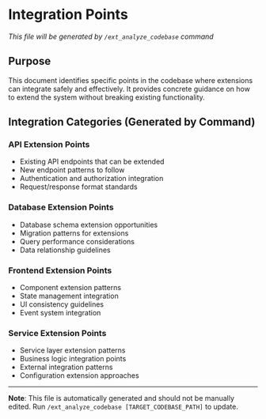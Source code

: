 # Integration Points

*This file will be generated by `/ext_analyze_codebase` command*

## Purpose
This document identifies specific points in the codebase where extensions can integrate safely and effectively. It provides concrete guidance on how to extend the system without breaking existing functionality.

## Integration Categories (Generated by Command)

### API Extension Points
- Existing API endpoints that can be extended
- New endpoint patterns to follow
- Authentication and authorization integration
- Request/response format standards

### Database Extension Points
- Database schema extension opportunities
- Migration patterns for extensions
- Query performance considerations
- Data relationship guidelines

### Frontend Extension Points
- Component extension patterns
- State management integration
- UI consistency guidelines
- Event system integration

### Service Extension Points
- Service layer extension patterns
- Business logic integration points
- External integration patterns
- Configuration extension approaches

---
**Note**: This file is automatically generated and should not be manually edited. Run `/ext_analyze_codebase [TARGET_CODEBASE_PATH]` to update.